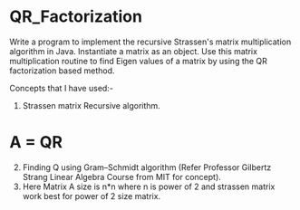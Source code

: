 # QR_Factorization
Write a program to implement the recursive Strassen's matrix multiplication algorithm in Java. Instantiate a matrix as an object. Use this matrix multiplication routine to find Eigen values of a matrix by using the QR factorization based method.

Concepts that I have used:- 
1) Strassen matrix Recursive algorithm.
# A = QR
2) Finding Q using Gram–Schmidt algorithm (Refer Professor Gilbertz Strang Linear Algebra Course from MIT for concept).
3) Here Matrix A size is n*n where n is power of 2 and strassen matrix work best for power of 2 size matrix.
